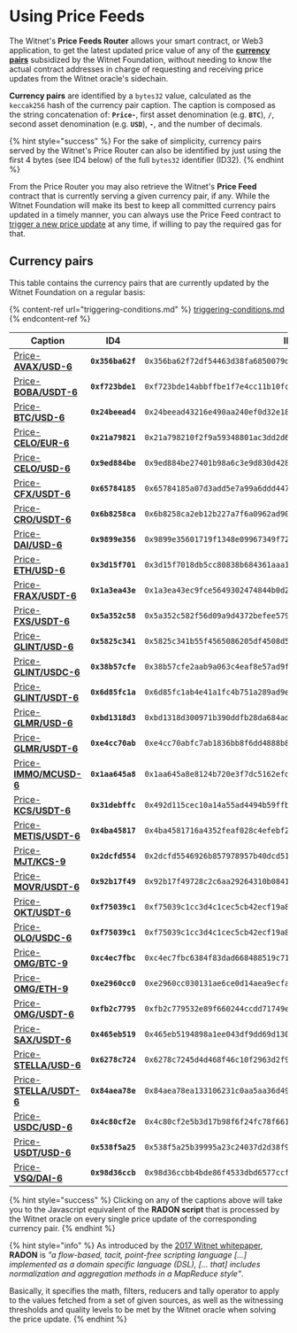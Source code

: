 # Using Price Feeds

The Witnet's **Price Feeds Router** allows your smart contract, or Web3 application, to get the latest updated price value of any of the [**currency pairs**](price-feeds-registry.md#currency-pairs) subsidized by the Witnet Foundation, without needing to know the actual contract addresses in charge of requesting and receiving price updates from the Witnet oracle's sidechain.

**Currency pairs** are identified by a `bytes32` value, calculated as the `keccak256` hash of the currency pair caption. The caption is composed as the string concatenation of: **`Price-`**, first asset denomination (e.g. **`BTC`**), **`/`**, second asset denomination (e.g. **`USD`**), **`-`**, and the number of decimals.

{% hint style="success" %}
For the sake of simplicity, currency pairs served by the Witnet's Price Router can also be identified by just using the first 4 bytes (see ID4 below) of the full `bytes32` identifier (ID32).
{% endhint %}

From the Price Router you may also retrieve the Witnet's **Price Feed** contract that is currently serving a given currency pair, if any. While the Witnet Foundation will make its best to keep all committed currency pairs updated in a timely manner, you can always use the Price Feed contract to [trigger a new price update](using-witnet-data-feeds.md#forcing-an-update-on-a-witnet-maintained-curreny-pair) at any time, if willing to pay the required gas for that.

## Currency pairs

This table contains the currency pairs that are currently updated by the Witnet Foundation on a regular basis:

{% content-ref url="triggering-conditions.md" %}
[triggering-conditions.md](triggering-conditions.md)
{% endcontent-ref %}

| **Caption**                                                                                                           | **ID4**          | **ID32**                                                             |
| --------------------------------------------------------------------------------------------------------------------- | ---------------- | -------------------------------------------------------------------- |
| [Price-**AVAX/USD-6**](https://github.com/witnet/witnet-price-feed-examples/blob/master/requests/AvaxUsdPrice.js)     | **`0x356ba62f`** | `0x356ba62f72df54463d38fa6850079d4ca77a035bd8f193f17b10e40d67638d57` |
| [Price-**BOBA/USDT-6**](https://github.com/witnet/witnet-price-feed-examples/blob/master/requests/BobaUsdtPrice.js)   | **`0xf723bde1`** | `0xf723bde14abbffbe1f7e4cc11b10fcffdeb0873cadb864d13ca5fe5fa83255af` |
| [Price-**BTC/USD-6**](https://github.com/witnet/witnet-price-feed-examples/blob/master/requests/BtcUsdPrice.js)       | **`0x24beead4`** | `0x24beead43216e490aa240ef0d32e18c57beea168f06eabb94f5193868d500946` |
| [Price-**CELO/EUR-6**](https://github.com/witnet/witnet-price-feed-examples/blob/master/requests/CeloEurPrice.js)     | **`0x21a79821`** | `0x21a798210f2f9a59348801ac3dd2d6ba14edec757bd7bc1894181af90a7fd3a2` |
| [Price-**CELO/USD-6**](https://github.com/witnet/witnet-price-feed-examples/blob/master/requests/CeloUsdPrice.js)     | **`0x9ed884be`** | `0x9ed884be27401b98a6c3e9d830d4288c949712e57a58235927b1a00dcd487073` |
| [Price-**CFX/USDT-6**](https://github.com/witnet/witnet-price-feed-examples/blob/master/requests/CfxUsdtPrice.js)     | **`0x65784185`** | `0x65784185a07d3add5e7a99a6ddd4477e3c8caad717bac3ba3c3361d99a978c29` |
| [Price-**CRO/USDT-6**](https://github.com/witnet/witnet-price-feed-examples/blob/master/requests/CroUsdtPrice.js)     | **`0x6b8258ca`** | `0x6b8258ca2eb12b227a7f6a0962ad90723fb176285659b4dd6f755c1fc728a2ff` |
| [Price-**DAI/USD-6**](https://github.com/witnet/witnet-price-feed-examples/blob/master/requests/DaiUsdPrice.js)       | **`0x9899e356`** | `0x9899e35601719f1348e09967349f72c7d04800f17c14992d6dcf2f17fac713ea` |
| [Price-**ETH/USD-6**](https://github.com/witnet/witnet-price-feed-examples/blob/master/requests/EthUsdtPrice.js)      | **`0x3d15f701`** | `0x3d15f7018db5cc80838b684361aaa100bfadf8a11e02d5c1c92e9c6af47626c8` |
| [Price-**FRAX/USDT-6**](https://github.com/witnet/witnet-price-feed-examples/blob/master/requests/FraxUsdtPrice.js)   | **`0x1a3ea43e`** | `0x1a3ea43ec9fce5649302474844b0d2c0734ad605b3adfaf3baaab3b7ad43b1a4` |
| [Price-**FXS/USDT-6**](https://github.com/witnet/witnet-price-feed-examples/blob/master/requests/FxsUsdtPrice.js)     | **`0x5a352c58`** | `0x5a352c582f56d09a9d4372befee579d09061510e65d795c20901d53fa95fb9f3` |
| [Price-**GLINT/USD-6**](https://github.com/witnet/witnet-price-feed-examples/tree/master/contracts/routed/GlintUsdPriceFeed.sol) | **`0x5825c341`** | `0x5825c341b55f4565086205df4508d5c676990e84c479a70694d63fc781870ea0` |
| [Price-**GLINT/USDC-6**](https://github.com/witnet/witnet-price-feed-examples/blob/master/requests/GlintUsdcPrice.js) | **`0x38b57cfe`** | `0x38b57cfe2aab9a063c4eaf8e57ad9f8319d106ef354cde5cf1c7575ba1c9757c` |
| [Price-**GLINT/USDT-6**](https://github.com/witnet/witnet-price-feed-examples/blob/master/requests/GlintUsdtPrice.js) | **`0x6d85fc1a`** | `0x6d85fc1ab4e41a1fc4b751a289ad9e33e38534e48e98d1b2e11693cc03ede0fb` |
| [Price-**GLMR/USD-6**](https://github.com/witnet/witnet-price-feed-examples/tree/master/contracts/routed/GlmrUsdPriceFeed.sol) | **`0xbd1318d3`** | `0xbd1318d300971b390ddfb28da684ad5f54c9ca1e30c4f71cdde3f2dcce9c6b83` |
| [Price-**GLMR/USDT-6**](https://github.com/witnet/witnet-price-feed-examples/blob/master/requests/GlmrUsdtPrice.js)   | **`0xe4cc70ab`** | `0xe4cc70abfc7ab1836bb8f6dd4888b8c4aa6f3ad1d445d2c9886e5ae2750e7e14` |
| [Price-**IMMO/MCUSD-6**](https://github.com/witnet/witnet-price-feed-examples/blob/master/requests/ImmoMcusdPrice.js) | **`0x1aa645a8`** | `0x1aa645a8e8124b720e3f7dc5162efd386f327ea59f855b1afeb8ae4c54f6f8ab` |
| [Price-**KCS/USDT-6**](https://github.com/witnet/witnet-price-feed-examples/blob/master/requests/KcsUsdtPrice.js)     | **`0x31debffc`** | `0x492d115cec10a14a55ad4494b59ffba99eda5e5907632c9e51116c87ff1aa8db` |
| [Price-**METIS/USDT-6**](https://github.com/witnet/witnet-price-feed-examples/blob/master/requests/MetisUsdtPrice.js) | **`0x4ba45817`** | `0x4ba4581716a4352feaf028c4efebf2f9a3c6a03dc1030c92b74ea9c319606d7e` |
| [Price-**MJT/KCS-9**](https://github.com/witnet/witnet-price-feed-examples/blob/master/requests/MjtKcsPrice.js) | **`0x2dcfd554`** | `0x2dcfd5546926b857978957b40dcd5164cc788079b46ce9c1abbaedac07f96837` |
| [Price-**MOVR/USDT-6**](https://github.com/witnet/witnet-price-feed-examples/blob/master/requests/MjtKcsPrice.js) | **`0x92b17f49`** | `0x92b17f49728c2c6aa29264310b084129ff8d9930618302509d63bd57e127374b` |
| [Price-**OKT/USDT-6**](https://github.com/witnet/witnet-price-feed-examples/blob/master/requests/OktUsdtPrice.js)     | **`0xf75039c1`** | `0xf75039c1cc3d4c1cec5cb42ecf19a812a123ba893e673ac920f0f8d3fcebbe34` |
| [Price-**OLO/USDC-6**](https://github.com/witnet/witnet-price-feed-examples/blob/master/requests/OloUsdcPrice.js)     | **`0xf75039c1`** | `0xf75039c1cc3d4c1cec5cb42ecf19a812a123ba893e673ac920f0f8d3fcebbe34` |
| [Price-**OMG/BTC-9**](https://github.com/witnet/witnet-price-feed-examples/blob/master/requests/OmgBtcPrice.js)       | **`0xc4ec7fbc`** | `0xc4ec7fbc6384f83dad668488519c7195acafd67645ebcc7f76a84d77feaca2fb` |
| [Price-**OMG/ETH-9**](https://github.com/witnet/witnet-price-feed-examples/blob/master/requests/OmgEthPrice.js)       | **`0xe2960cc0`** | `0xe2960cc030131ae6ce0d14aea9ecfa937461aa22d2d55a36b44b27737a11bd75` |
| [Price-**OMG/USDT-6**](https://github.com/witnet/witnet-price-feed-examples/blob/master/requests/OmgUsdtPrice.js)     | **`0xfb2c7795`** | `0xfb2c779532e89f660244ccdd71749e8d75b3e53a8fc0d5531ef814f8b8300eef` |
| [Price-**SAX/USDT-6**](https://github.com/witnet/witnet-price-feed-examples/blob/master/requests/SaxUsdtPrice.js) | **`0x465eb519`** | `0x465eb5194898a1ee043df9dd69d130c648847c0bed777fe413d065b62d2891c5` |
| [Price-**STELLA/USD-6**](https://github.com/witnet/witnet-price-feed-examples/tree/master/contracts/routed/StellaUsdPriceFeed.sol) | **`0x6278c724`** | `0x6278c7245d4d468f46c10f2963d2f9eb36f4bfb5c19dda54f0bfd5d0db83e9b6` |
| [Price-**STELLA/USDT-6**](https://github.com/witnet/witnet-price-feed-examples/blob/master/requests/StellaUsdtPrice.js) | **`0x84aea78e`** | `0x84aea78ea133106231c0aa5aa36d49dcf6480c55e12b140de2f713ebe4f6fb0c` |
| [Price-**USDC/USD-6**](https://github.com/witnet/witnet-price-feed-examples/blob/master/requests/UsdcUsdPrice.js)     | **`0x4c80cf2e`** | `0x4c80cf2e5b3d17b98f6f24fc78f661982b8ef656c3b75a038f7bfc6f93c1b20e` |
| [Price-**USDT/USD-6**](https://github.com/witnet/witnet-price-feed-examples/blob/master/requests/UsdtUsdPrice.js)     | **`0x538f5a25`** | `0x538f5a25b39995a23c24037d2d38f979c8fa7b00d001e897212d936e6f6556ef` |
| [Price-**VSQ/DAI-6**](https://github.com/witnet/witnet-price-feed-examples/blob/master/requests/VsqDaiPrice.js)       | **`0x98d36ccb`** | `0x98d36ccbb4bde86f4533dbd6577ccfd8be1ec4175d9fe3aae52079d0950ba36d` |

{% hint style="success" %}
Clicking on any of the captions above will take you to the Javascript equivalent of the **RADON script** that is processed by the Witnet oracle on every single price update of the corresponding currency pair.
{% endhint %}

{% hint style="info" %}
As introduced by the [2017 Witnet whitepaper](https://witnet.io/witnet-whitepaper.pdf), **RADON** is _"a flow-based, tacit, point-free scripting language \[...] implemented as a domain specific language (DSL), \[... that] includes normalization and aggregation methods in a MapReduce style"_.

Basically, it specifies the math, filters, reducers and tally operator to apply to the values fetched from a set of given sources, as well as the witnessing thresholds and quality levels to be met by the Witnet oracle when solving the price update.
{% endhint %}
